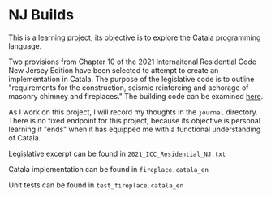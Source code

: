 # NJ Builds

This is a learning project, its objective is to explore the [Catala](https://catala-lang.org/en/) programming language.

Two provisions from Chapter 10 of the 2021 Internaitonal Residential Code New Jersey Edition have been selected to attempt to create an implementation in Catala. The purpose of the legislative code is to outline "requirements for the construction, seismic reinforcing and achorage of masonry chimney and fireplaces." The building code can be examined [here](https://codes.iccsafe.org/content/NJRC2021P1/chapter-10-chimneys-and-fireplaces#NJRC2021P1_Pt03_Ch10_SecR1001.5). 

As I work on this project, I will record my thoughts in the `journal` directory. There is no fixed endpoint for this project, because its objective is personal learning it "ends" when it has equipped me with a functional understanding of Catala.

Legislative excerpt can be found in `2021_ICC_Residential_NJ.txt`

Catala implementation can be found in `fireplace.catala_en`

Unit tests can be found in `test_fireplace.catala_en`
